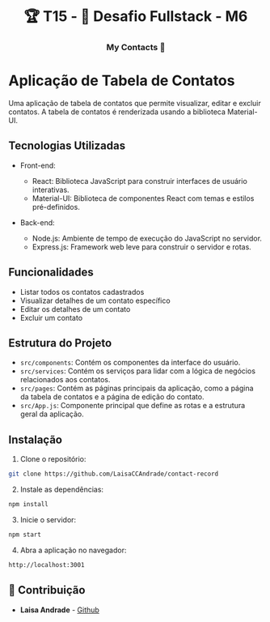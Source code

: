 <h1 align="center"> 🏆 T15 - 🏁 Desafio Fullstack - M6 </h1>

<h3 align="center"> 
  My Contacts 🚀 
</h3>

# Aplicação de Tabela de Contatos

Uma aplicação de tabela de contatos que permite visualizar, editar e excluir contatos. A tabela de contatos é renderizada usando a biblioteca Material-UI.

## Tecnologias Utilizadas

- Front-end:
  - React: Biblioteca JavaScript para construir interfaces de usuário interativas.
  - Material-UI: Biblioteca de componentes React com temas e estilos pré-definidos.

- Back-end:
  - Node.js: Ambiente de tempo de execução do JavaScript no servidor.
  - Express.js: Framework web leve para construir o servidor e rotas.

## Funcionalidades

- Listar todos os contatos cadastrados
- Visualizar detalhes de um contato específico
- Editar os detalhes de um contato
- Excluir um contato

## Estrutura do Projeto

- `src/components`: Contém os componentes da interface do usuário.
- `src/services`: Contém os serviços para lidar com a lógica de negócios relacionados aos contatos.
- `src/pages`: Contém as páginas principais da aplicação, como a página da tabela de contatos e a página de edição do contato.
- `src/App.js`: Componente principal que define as rotas e a estrutura geral da aplicação.

## Instalação

1. Clone o repositório: 
```bash
git clone https://github.com/LaisaCCAndrade/contact-record
```

2. Instale as dependências:
```bash
npm install
``` 

3. Inicie o servidor:
```bash
npm start
```

4. Abra a aplicação no navegador:
```bash
http://localhost:3001
```

## 🤝 Contribuição

- **Laisa Andrade** - [Github](https://github.com/LaisaCCAndrade)

